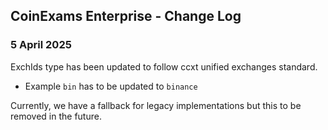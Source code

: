 
## CoinExams Enterprise - Change Log

### 5 April 2025
ExchIds type has been updated to follow ccxt unified exchanges standard.

* Example `bin` has to be updated to `binance`

Currently, we have a fallback for legacy implementations but this to be removed in the future.